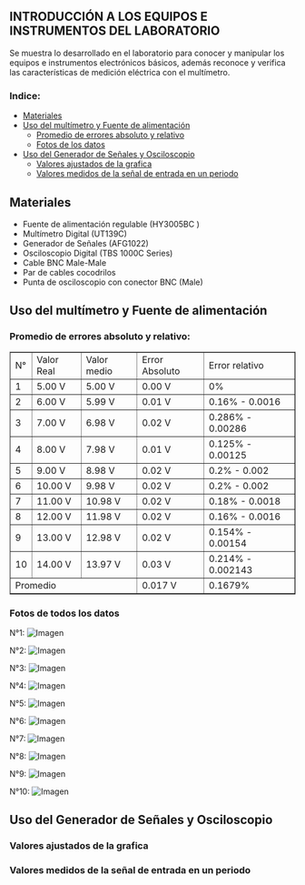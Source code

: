 ## INTRODUCCIÓN A LOS EQUIPOS E INSTRUMENTOS DEL LABORATORIO 
Se muestra lo desarrollado en el laboratorio para conocer y manipular los equipos e instrumentos electrónicos básicos, además reconoce y verifica las características de medición eléctrica con el multímetro.

### Indice:

* [Materiales](#materiales)
* [Uso del multímetro y Fuente de alimentación](#uso-del-multímetro-y-fuente-de-alimentación)
   * [Promedio de errores absoluto y relativo](#promedio-de-errores-absoluto-y-relativo)
   * [Fotos de los datos](#fotos-de-todos-los-datos)
* [Uso del Generador de Señales y Osciloscopio](#uso-del-generador-de-señales) 
  * [Valores ajustados de la grafica](#valores-ajustados-de-la-grafica) 
  * [Valores medidos de la señal de entrada en un periodo](#valores-medidos-de-la-señal-de-entrada-en-un-periodo)


## Materiales
   * Fuente de alimentación regulable (HY3005BC )
   * Multímetro Digital (UT139C)
   * Generador de Señales (AFG1022)
   * Osciloscopio Digital (TBS 1000C Series)
   * Cable BNC Male-Male 
   * Par de cables cocodrilos
   * Punta de osciloscopio con conector BNC (Male)


## Uso del multímetro y Fuente de alimentación


### Promedio de errores absoluto y relativo:
<div style="text-align:center;">
	<table border="1" style="margin: 0 auto;">
		<tr>
            <td>N°</td>
			<td>Valor Real</td>
			<td>Valor medio</td>
            <td>Error Absoluto</td>
            <td>Error relativo</td>
		</tr>
		<tr>
			<td>1</td>
			<td>5.00 V</td>
            <td>5.00 V</td>
            <td>0.00 V</td>
            <td>0%</td>
		</tr>
		<tr>
			<td>2</td>
			<td>6.00 V</td>
            <td>5.99 V</td>
            <td>0.01 V</td>
            <td>0.16% - 0.0016</td>
		</tr>
		<tr>
			<td>3</td>
			<td>7.00 V</td>
            <td>6.98 V<d>
            <td>0.02 V</td>
            <td>0.286% - 0.00286</td>
		</tr>
        <tr>
			<td>4</td>
			<td>8.00 V</td>
            <td>7.98 V</td>
            <td>0.01 V</td>
            <td>0.125% - 0.00125</td>
		</tr>
        <tr>
			<td>5</td>
			<td>9.00 V</td>
            <td>8.98 V</td>
            <td>0.02 V</td>
            <td>0.2% - 0.002</td>
		</tr>
        <tr>
			<td>6</td>
			<td>10.00 V</td>
            <td>9.98 V</td>
            <td>0.02 V</td>
            <td>0.2% - 0.002</td>
		</tr>
        <tr>
			<td>7</td>
			<td>11.00 V</td>
            <td>10.98 V</td>
            <td>0.02 V</td>
            <td>0.18% - 0.0018</td>
		</tr>
        <tr>
			<td>8</td>
			<td>12.00 V</td>
            <td>11.98 V</td>
            <td>0.02 V</td>
            <td>0.16% - 0.0016 </td>
		</tr>
        <tr>
			<td>9</td>
			<td>13.00 V</td>
            <td>12.98 V</td>
            <td>0.02 V</td>
            <td>0.154% - 0.00154</td>
		</tr>
        <tr>
			<td>10</td>
			<td>14.00 V</td>
            <td>13.97 V</td>
            <td>0.03 V</td>
            <td>0.214% - 0.002143</td>
		</tr>
        <tr>
			<td colspan="3">Promedio</td>
			<td> 0.017 V</td>
            <td>0.1679% </td>
		</tr>      
	</table>
    </div>
		    
### Fotos de todos los datos
N°1:
![Imagen](https://github.com/Dooncito/fundamentos-de-dise-o/blob/main/Imagenes/img%20lab/Imagen%20de%20WhatsApp%202024-01-12%20a%20las%2015.08.02_085b0f56.jpg)

N°2:
![Imagen](https://github.com/Dooncito/fundamentos-de-dise-o/blob/main/Imagenes/img%20lab/Imagen%20de%20WhatsApp%202024-01-12%20a%20las%2015.08.01_77c8b35a.jpg)

N°3:
![Imagen](https://github.com/Dooncito/fundamentos-de-dise-o/blob/main/Imagenes/img%20lab/Imagen%20de%20WhatsApp%202024-01-12%20a%20las%2015.08.01_9f1547ca.jpg)

N°4:
![Imagen](https://github.com/Dooncito/fundamentos-de-dise-o/blob/main/Imagenes/img%20lab/Imagen%20de%20WhatsApp%202024-01-12%20a%20las%2015.07.51_6c178c32.jpg)

N°5:
![Imagen](https://github.com/Dooncito/fundamentos-de-dise-o/blob/main/Imagenes/img%20lab/Imagen%20de%20WhatsApp%202024-01-12%20a%20las%2015.07.44_c568c30e.jpg)

N°6:
![Imagen](https://github.com/Dooncito/fundamentos-de-dise-o/blob/main/Imagenes/img%20lab/Imagen%20de%20WhatsApp%202024-01-12%20a%20las%2015.07.36_8357af24.jpg)

N°7:
![Imagen](https://github.com/Dooncito/fundamentos-de-dise-o/blob/main/Imagenes/img%20lab/Imagen%20de%20WhatsApp%202024-01-12%20a%20las%2015.08.02_085b0f56.jpg)

N°8:
![Imagen](https://github.com/Dooncito/fundamentos-de-dise-o/blob/main/Imagenes/img%20lab/Imagen%20de%20WhatsApp%202024-01-12%20a%20las%2015.07.36_1ca4a2c4.jpg)

N°9:
![Imagen](https://github.com/Dooncito/fundamentos-de-dise-o/blob/main/Imagenes/img%20lab/Imagen%20de%20WhatsApp%202024-01-12%20a%20las%2015.07.35_3694b7b8.jpg)

N°10:
![Imagen](https://github.com/Dooncito/fundamentos-de-dise-o/blob/main/Imagenes/img%20lab/Imagen%20de%20WhatsApp%202024-01-12%20a%20las%2015.08.02_085b0f56.jpg)
		    
## Uso del Generador de Señales y Osciloscopio



### Valores ajustados de la grafica

### Valores medidos de la señal de entrada en un periodo 
